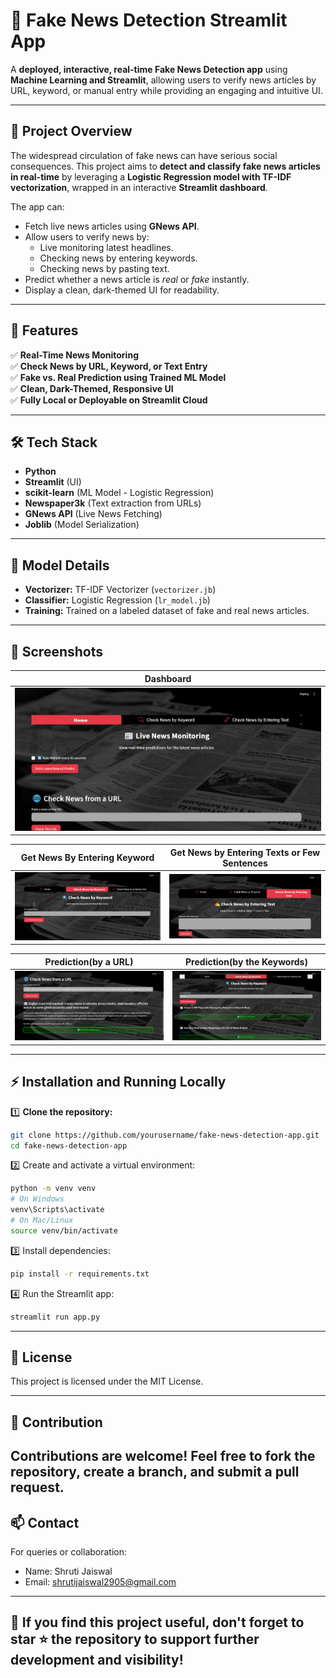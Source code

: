# 📰 Fake News Detection Streamlit App

A **deployed, interactive, real-time Fake News Detection app** using **Machine Learning and Streamlit**, allowing users to verify news articles by URL, keyword, or manual entry while providing an engaging and intuitive UI.

---

## 🚀 Project Overview

The widespread circulation of fake news can have serious social consequences. This project aims to **detect and classify fake news articles in real-time** by leveraging a **Logistic Regression model with TF-IDF vectorization**, wrapped in an interactive **Streamlit dashboard**.

The app can:
- Fetch live news articles using **GNews API**.
- Allow users to verify news by:
  - Live monitoring latest headlines.
  - Checking news by entering keywords.
  - Checking news by pasting text.
- Predict whether a news article is *real* or *fake* instantly.
- Display a clean, dark-themed UI for readability.

---

## 🎯 Features

✅ **Real-Time News Monitoring**  
✅ **Check News by URL, Keyword, or Text Entry**  
✅ **Fake vs. Real Prediction using Trained ML Model**  
✅ **Clean, Dark-Themed, Responsive UI**  
✅ **Fully Local or Deployable on Streamlit Cloud**

---

## 🛠️ Tech Stack

- **Python**
- **Streamlit** (UI)
- **scikit-learn** (ML Model - Logistic Regression)
- **Newspaper3k** (Text extraction from URLs)
- **GNews API** (Live News Fetching)
- **Joblib** (Model Serialization)

---

## 🤖 Model Details

- **Vectorizer:** TF-IDF Vectorizer (`vectorizer.jb`)
- **Classifier:** Logistic Regression (`lr_model.jb`)
- **Training:** Trained on a labeled dataset of fake and real news articles.

---

## 📸 Screenshots

| Dashboard | 
|----------|
| ![Dashboard](homepage.png) |

| Get News By Entering Keyword | Get News by Entering Texts or Few Sentences |
|----------|-----------|
| ![Get News By Entering Keyword](newsbykeyword.png) | ![Get News by Entering Texts or Few Sentences](newsbyenteringtext.png) |

| Prediction(by a URL) | Prediction(by the Keywords) |
|----------|-----------|
| ![Prediction(by a URL)](prediction(byURL).png) | ![Prediction(by the Keywords](prediction(bykeyword).png) |

---

## ⚡ Installation and Running Locally

1️⃣ **Clone the repository:**

```bash
git clone https://github.com/yourusername/fake-news-detection-app.git
cd fake-news-detection-app
```
2️⃣ Create and activate a virtual environment:

```bash
python -m venv venv
# On Windows
venv\Scripts\activate
# On Mac/Linux
source venv/bin/activate
```
3️⃣ Install dependencies:

```bash
pip install -r requirements.txt
```
4️⃣ Run the Streamlit app:

```bash
streamlit run app.py
```
---
## 📝 License
This project is licensed under the MIT License.

---

## 🤝 Contribution
Contributions are welcome! Feel free to fork the repository, create a branch, and submit a pull request.
---
## 📫 Contact
For queries or collaboration:
- Name: Shruti Jaiswal
- Email: shrutijaiswal2905@gmail.com
---
## 🌟 If you find this project useful, don't forget to star ⭐ the repository to support further development and visibility!
